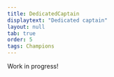 ```yaml
---
title: DedicatedCaptain
displaytext: "Dedicated captain"
layout: null
tab: true
order: 5
tags: Champions
---
```

Work in progress!